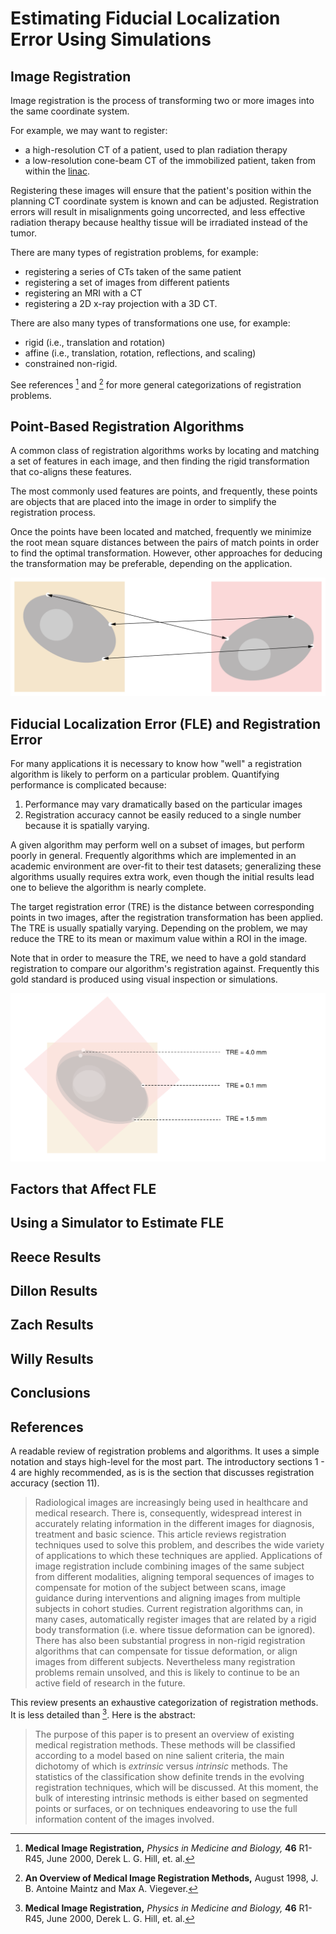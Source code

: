 # Estimating Fiducial Localization Error Using Simulations

## Image Registration

Image registration is the process of transforming two or more images into the same coordinate system.

For example, we may want to register:

- a high-resolution CT of a patient, used to plan radiation therapy
- a low-resolution cone-beam CT of the immobilized patient, taken from within the [linac](https://en.wikipedia.org/wiki/Linear_particle_accelerator).

Registering these images will ensure that the patient's position within the planning CT coordinate system is known and can be adjusted.  Registration errors will result in misalignments going uncorrected, and less effective radiation therapy because healthy tissue will be irradiated instead of the tumor.

There are many types of registration problems, for example:

- registering a series of CTs taken of the same patient
- registering a set of images from different patients
- registering an MRI with a CT
- registering a 2D x-ray projection with a 3D CT.

There are also many types of transformations one use, for example:

- rigid (i.e., translation and rotation)
- affine (i.e., translation, rotation, reflections, and scaling)
- constrained non-rigid.

See references [^1] and [^2] for more general categorizations of registration problems.

## Point-Based Registration Algorithms

A common class of registration algorithms works by locating and matching a set of features in each image, and then finding the rigid transformation that co-aligns these features.

The most commonly used features are points, and frequently, these points are objects that are placed into the image in order to simplify the registration process.

Once the points have been located and matched, frequently we minimize the root mean square distances between the pairs of match points in order to find the optimal transformation.  However, other approaches for deducing the transformation may be preferable, depending on the application.

![Point Based Registration Example](images/point-based-registration.svg)

## Fiducial Localization Error (FLE) and Registration Error

For many applications it is necessary to know how "well" a registration algorithm is likely to perform on a particular problem.  Quantifying performance is complicated because:

1. Performance may vary dramatically based on the particular images
2. Registration accuracy cannot be easily reduced to a single number because it is spatially varying.

A given algorithm may perform well on a subset of images, but perform poorly in general.  Frequently algorithms which are implemented in an academic environment are over-fit to their test datasets; generalizing these algorithms usually requires extra work, even though the initial results lead one to believe the algorithm is nearly complete.

The target registration error (TRE) is the distance between corresponding points in two images, after the registration transformation has been applied.  The TRE is usually spatially varying.  Depending on the problem, we may reduce the TRE to its mean or maximum value within a ROI in the image.

Note that in order to measure the TRE, we need to have a gold standard registration to compare our algorithm's registration against.  Frequently this gold standard is produced using visual inspection or simulations.

![Target Registration Error](images/target-registration-error.svg)

## Factors that Affect FLE

## Using a Simulator to Estimate FLE

## Reece Results

## Dillon Results

## Zach Results

## Willy Results

## Conclusions

## References

[^1]: **Medical Image Registration,** *Physics in Medicine and Biology,* **46** R1-R45, June 2000, Derek L. G. Hill, et. al.

A readable review of registration problems and algorithms.  It uses a simple notation and stays high-level for the most part.  The introductory sections 1 - 4 are highly recommended, as is is the section that discusses registration accuracy (section 11).

> Radiological images are increasingly being used in healthcare and medical research. There is, consequently, widespread interest in accurately relating information in the different images for diagnosis, treatment and basic science. This article reviews registration techniques used to solve this problem, and describes the wide variety of applications to which these techniques are applied. Applications of image registration include combining images of the same subject from different modalities, aligning temporal sequences of images to compensate for motion of the subject between scans, image guidance during interventions and aligning images from multiple subjects in cohort studies. Current registration algorithms can, in many cases, automatically register images that are related by a rigid body transformation (i.e. where tissue deformation can be ignored). There has also been substantial progress in non-rigid registration algorithms that can compensate for tissue deformation, or align images from different subjects. Nevertheless many registration problems remain unsolved, and this is likely to continue to be an active field of research in the future.

[^2]: **An Overview of Medical Image Registration Methods,** August 1998, J. B. Antoine Maintz and Max A. Viegever.

This review presents an exhaustive categorization of registration methods.  It is less detailed than [^1].  Here is the abstract:

> The purpose of this paper is to present an overview of existing medical registration methods.  These methods will be classified according to a model based on nine salient criteria, the main dichotomy of which is *extrinsic* versus *intrinsic* methods.  The statistics of the classification show definite trends in the evolving registration techniques, which will be discussed.  At this moment, the bulk of interesting intrinsic methods is either based on segmented points or surfaces, or on techniques endeavoring to use the full information content of the images involved.

[^3]: The fiducial localization article for particle tracking
